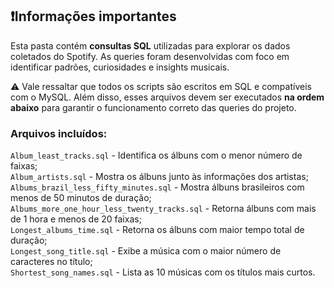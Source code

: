 ## ❗Informações importantes

Esta pasta contém **consultas SQL** utilizadas para explorar os dados coletados do Spotify. As queries foram desenvolvidas com foco em identificar padrões, curiosidades e insights musicais.

⚠️ Vale ressaltar que todos os scripts são escritos em SQL e compatíveis com o MySQL. Além disso, esses arquivos devem ser executados **na ordem abaixo** para garantir o funcionamento correto das queries do projeto.

### Arquivos incluídos:

`Album_least_tracks.sql` - Identifica os álbuns com o menor número de faixas;                    
`Album_artists.sql` - Mostra os álbuns junto às informações dos artistas;   
`Albums_brazil_less_fifty_minutes.sql` - Mostra álbuns brasileiros com menos de 50 minutos de duração;          
`Albums_more_one_hour_less_twenty_tracks.sql` - Retorna álbuns com mais de 1 hora e menos de 20 faixas;          
`Longest_albums_time.sql` - Retorna os álbuns com maior tempo total de duração;                  
`Longest_song_title.sql` - Exibe a música com o maior número de caracteres no título;           
`Shortest_song_names.sql` - Lista as 10 músicas com os títulos mais curtos.                  
